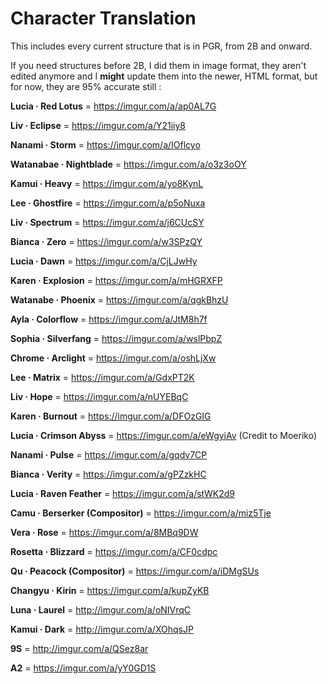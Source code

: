 # Character Translation

This includes every current structure that is in PGR, from 2B and onward.

If you need structures before 2B, I did them in image format, they aren't edited anymore and I **might** update them into the newer, HTML format, but for now, they are 95% accurate still : 

**Lucia · Red Lotus** = https://imgur.com/a/ap0AL7G

**Liv · Eclipse** = https://imgur.com/a/Y21iiy8

**Nanami · Storm** = https://imgur.com/a/IOflcyo

**Watanabae · Nightblade** = https://imgur.com/a/o3z3oOY

**Kamui · Heavy** = https://imgur.com/a/yo8KynL

**Lee · Ghostfire** = https://imgur.com/a/p5oNuxa

**Liv · Spectrum** = https://imgur.com/a/j6CUcSY

**Bianca · Zero** = https://imgur.com/a/w3SPzQY

**Lucia · Dawn** = https://imgur.com/a/CjLJwHy

**Karen · Explosion** = https://imgur.com/a/mHGRXFP

**Watanabe · Phoenix** = https://imgur.com/a/qgkBhzU

**Ayla · Colorflow** = https://imgur.com/a/JtM8h7f

**Sophia · Silverfang** = https://imgur.com/a/wslPbpZ

**Chrome · Arclight** = https://imgur.com/a/oshLjXw

**Lee · Matrix** = https://imgur.com/a/GdxPT2K

**Liv · Hope** = https://imgur.com/a/nUYEBqC

**Karen · Burnout** = https://imgur.com/a/DFOzGIG

**Lucia · Crimson Abyss** = https://imgur.com/a/eWgyiAv (Credit to Moeriko)

**Nanami · Pulse** = https://imgur.com/a/gqdv7CP

**Bianca · Verity** = https://imgur.com/a/gPZzkHC

**Lucia · Raven Feather** =  https://imgur.com/a/stWK2d9

**Camu · Berserker (Compositor)** = https://imgur.com/a/miz5Tje

**Vera · Rose** = https://imgur.com/a/8MBq9DW

**Rosetta · Blizzard** = https://imgur.com/a/CF0cdpc

**Qu · Peacock (Compositor)** = https://imgur.com/a/iDMgSUs

**Changyu · Kirin** = https://imgur.com/a/kupZyKB

**Luna · Laurel** = http://imgur.com/a/oNIVrqC

**Kamui · Dark** = http://imgur.com/a/XOhqsJP

**9S** = http://imgur.com/a/QSez8ar

**A2** = https://imgur.com/a/yY0GD1S